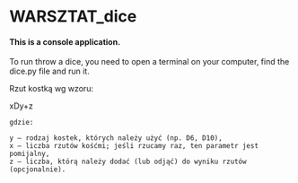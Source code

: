 # WARSZTAT_dice

#### This is a console application.

To run throw a dice, you need to open a terminal on your computer, find the dice.py file and run it.

Rzut kostką wg wzoru:

   xDy+z
    
    gdzie:

    y – rodzaj kostek, których należy użyć (np. D6, D10),
    x – liczba rzutów kośćmi; jeśli rzucamy raz, ten parametr jest pomijalny,
    z – liczba, którą należy dodać (lub odjąć) do wyniku rzutów (opcjonalnie).